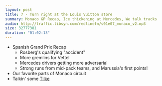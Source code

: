 ```yaml
---
layout: post
title: 7 - Turn right at the Louis Vuitton store
summary: Monaco GP Recap, Ice thickening at Mercedes, We talk tracks
audio: http://traffic.libsyn.com/redlinefm/s01e07_monaco_v2.mp3
size: 32777381
duration: "01:02:13"
---
```


* Spanish Grand Prix Recap
  * Rosberg's qualifying "accident"
  * More gremlins for Vettel
  * Mercedes drivers getting more adversarial
  * Strong runs from mid-pack teams, and Marussia's first points!
* Our favorite parts of Monaco circuit
* Talkin' some [Tilke](http://en.wikipedia.org/wiki/Hermann_Tilke#List_of_circuits)

<!-- more --> 

<audio src="http://traffic.libsyn.com/redlinefm/s01e07_monaco_v2.mp3" preload="none" />

[Download MP3](http://traffic.libsyn.com/redlinefm/s01e07_monaco_v2.mp3)
